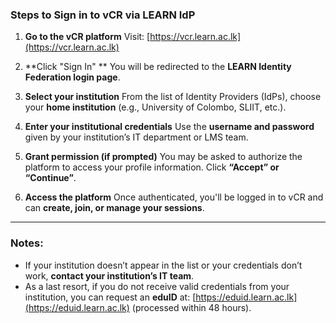 
###  **Steps to Sign in to vCR via LEARN IdP**

1. **Go to the vCR platform**
   Visit: [https://vcr.learn.ac.lk](https://vcr.learn.ac.lk)

2. **Click "Sign In" **
   You will be redirected to the **LEARN Identity Federation login page**.

3. **Select your institution**
   From the list of Identity Providers (IdPs), choose your **home institution** (e.g., University of Colombo, SLIIT, etc.).

4. **Enter your institutional credentials**
   Use the **username and password** given by your institution’s IT department or LMS team.

5. **Grant permission (if prompted)**
   You may be asked to authorize the platform to access your profile information. Click **“Accept” or “Continue”**.

6. **Access the platform**
   Once authenticated, you'll be logged in to vCR and can **create, join, or manage your sessions**.

---

###  Notes:

* If your institution doesn’t appear in the list or your credentials don’t work, **contact your institution’s IT team**.
* As a last resort, if you do not receive valid credentials from your institution, you can request an **eduID** at: [https://eduid.learn.ac.lk](https://eduid.learn.ac.lk) (processed within 48 hours).


